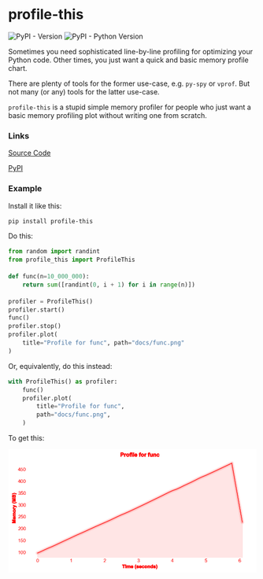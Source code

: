 # profile-this

![PyPI - Version](https://img.shields.io/pypi/v/profile-this?logo=pypi)
![PyPI - Python Version](https://img.shields.io/pypi/pyversions/profile-this?logo=python)

Sometimes you need sophisticated line-by-line profiling for optimizing your Python code. Other times, you just want a quick and basic memory profile chart.

There are plenty of tools for the former use-case, e.g. `py-spy` or `vprof`. But not many (or any) tools for the latter use-case.

`profile-this` is a stupid simple memory profiler for people who just want a basic memory profiling plot without writing one from scratch.

### Links

[Source Code](https://github.com/michaelthomasletts/profile-this)

[PyPI](https://pypi.org/project/profile-this/)

### Example

Install it like this:

```bash
pip install profile-this
```

Do this:

```python
from random import randint
from profile_this import ProfileThis

def func(n=10_000_000):
    return sum([randint(0, i + 1) for i in range(n)])

profiler = ProfileThis()
profiler.start()
func()
profiler.stop()
profiler.plot(
    title="Profile for func", path="docs/func.png"
)
```

Or, equivalently, do this instead:

```python
with ProfileThis() as profiler:
    func()
    profiler.plot(
        title="Profile for func",
        path="docs/func.png",
    )
```

To get this:

![func image](https://raw.githubusercontent.com/michaelthomasletts/profile-this/refs/heads/main/docs/func.png)
